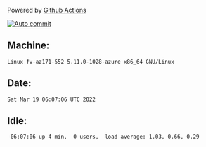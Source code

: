 Powered by [Github Actions](https://github.com/features/actions)

[![Auto commit](https://github.com/gyfary/workstation/workflows/Auto%20commit/badge.svg)](https://github.com/gyfary/workstation/actions?query=workflow%3A%22Auto+commit%22)

## Machine:
```
Linux fv-az171-552 5.11.0-1028-azure x86_64 GNU/Linux
```
## Date:
```
Sat Mar 19 06:07:06 UTC 2022
```
## Idle:
```
 06:07:06 up 4 min,  0 users,  load average: 1.03, 0.66, 0.29
```
